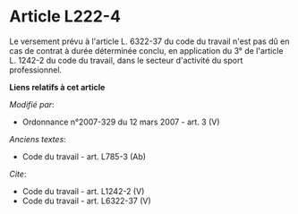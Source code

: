 # Article L222-4

Le versement prévu à l'article L. 6322-37 du code du travail n'est pas dû en cas de contrat à durée déterminée conclu, en
application du 3° de l'article L. 1242-2 du code du travail, dans le secteur d'activité du sport professionnel.

**Liens relatifs à cet article**

_Modifié par_:

  - Ordonnance n°2007-329 du 12 mars 2007 - art. 3 (V)

_Anciens textes_:

  - Code du travail - art. L785-3 (Ab)

_Cite_:

  - Code du travail - art. L1242-2 (V)
  - Code du travail - art. L6322-37 (V)
